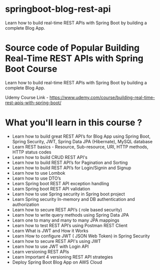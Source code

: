 # springboot-blog-rest-api
Learn how to build real-time REST APIs with Spring Boot by building a complete Blog App.

# Source code of Popular Building Real-Time REST APIs with Spring Boot Course
Learn how to build real-time REST APIs with Spring Boot by building a complete Blog App.

Udemy Course Link - https://www.udemy.com/course/building-real-time-rest-apis-with-spring-boot/

# What you'll learn in this course ?
- Learn how to build great REST API’s for Blog App using Spring Boot, Spring Security, JWT, Spring Data JPA (Hibernate), MySQL database
- Learn REST basics - Resource, Sub-resource, URI, HTTP methods, HTTP status codes
- Learn how to build CRUD REST API's
- Learn how to build REST API’s for Pagination and Sorting
- Learn how to build REST API’s for Login/Signin and Signup
- Learn how to use Lombok
- Learn how to use DTO’s
- Learn Spring boot REST API exception handling 
- Learn Spring boot REST API validation
- Learn how to use Spring security in Spring boot project
- Learn Spring security In-memory and DB authentication and authorization
- Learn how to secure REST API’s ( role based security)
- Learn how to write query methods using Spring Data JPA
- Learn one to many and many to many JPA mappings 
- Learn how to test REST API’s using Postman REST Client
- Learn What is JWT and How it Works
- Learn How to configure JWT ( JSON Web Token) in Spring Security
- Learn how to secure REST API's using JWT
- Learn how to use JWT with Login API
- Learn versioning REST APIs
- Learn Important 4 versioning REST API strategies
- Deploy Spring Boot Blog App on AWS Cloud
